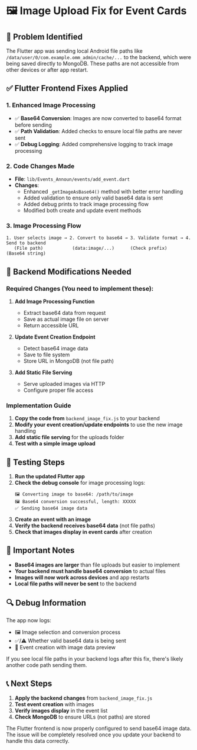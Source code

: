 # 🖼️ Image Upload Fix for Event Cards

## 🎯 Problem Identified
The Flutter app was sending local Android file paths like `/data/user/0/com.example.omm_admin/cache/...` to the backend, which were being saved directly to MongoDB. These paths are not accessible from other devices or after app restart.

## ✅ Flutter Frontend Fixes Applied

### 1. Enhanced Image Processing
- ✅ **Base64 Conversion**: Images are now converted to base64 format before sending
- ✅ **Path Validation**: Added checks to ensure local file paths are never sent
- ✅ **Debug Logging**: Added comprehensive logging to track image processing

### 2. Code Changes Made
- **File**: `lib/Events_Announ/events/add_event.dart`
- **Changes**:
  - Enhanced `_getImageAsBase64()` method with better error handling
  - Added validation to ensure only valid base64 data is sent
  - Added debug prints to track image processing flow
  - Modified both create and update event methods

### 3. Image Processing Flow
```
1. User selects image → 2. Convert to base64 → 3. Validate format → 4. Send to backend
   (File path)           (data:image/...)      (Check prefix)      (Base64 string)
```

## 🔧 Backend Modifications Needed

### Required Changes (You need to implement these):

1. **Add Image Processing Function**
   - Extract base64 data from request
   - Save as actual image file on server
   - Return accessible URL

2. **Update Event Creation Endpoint**
   - Detect base64 image data
   - Save to file system
   - Store URL in MongoDB (not file path)

3. **Add Static File Serving**
   - Serve uploaded images via HTTP
   - Configure proper file access

### Implementation Guide
1. **Copy the code from** `backend_image_fix.js` to your backend
2. **Modify your event creation/update endpoints** to use the new image handling
3. **Add static file serving** for the uploads folder
4. **Test with a simple image upload**

## 🧪 Testing Steps

1. **Run the updated Flutter app**
2. **Check the debug console** for image processing logs:
   ```
   🖼️ Converting image to base64: /path/to/image
   🖼️ Base64 conversion successful, length: XXXXX
   ✅ Sending base64 image data
   ```
3. **Create an event with an image**
4. **Verify the backend receives base64 data** (not file paths)
5. **Check that images display in event cards** after creation

## 🚨 Important Notes

- **Base64 images are larger** than file uploads but easier to implement
- **Your backend must handle base64 conversion** to actual files
- **Images will now work across devices** and app restarts
- **Local file paths will never be sent** to the backend

## 🔍 Debug Information

The app now logs:
- 🖼️ Image selection and conversion process
- ✅/⚠️ Whether valid base64 data is being sent
- 🚀 Event creation with image data preview

If you see local file paths in your backend logs after this fix, there's likely another code path sending them.

## 📞 Next Steps

1. **Apply the backend changes** from `backend_image_fix.js`
2. **Test event creation** with images
3. **Verify images display** in the event list
4. **Check MongoDB** to ensure URLs (not paths) are stored

The Flutter frontend is now properly configured to send base64 image data. The issue will be completely resolved once you update your backend to handle this data correctly.